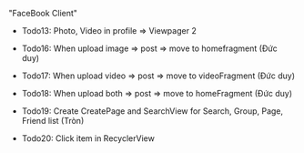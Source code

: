 "FaceBook Client" 

- Todo13: Photo, Video in profile => Viewpager 2

- Todo16: When upload image => post => move to homefragment (Đức duy)

- Todo17: When upload video => post => move to videoFragment (Đức duy)

- Todo18: When upload both => post => move to homeFragment (Đức duy)

- Todo19: Create CreatePage and SearchView  for Search, Group, Page, Friend list (Tròn)

- Todo20: Click item in RecyclerView 


